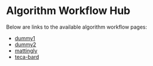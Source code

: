 # Algorithm Workflow Hub

Below are links to the available algorithm workflow pages:

- [dummy1](../docs/under-development/)
- [dummy2](../docs/under-development/)
- [mattingly](https://ksmattingly.github.io/artmip-publish-mattingly_v2/algorithm-summary)
- [teca-bard](https://taobrienlbl.github.io/artmip-publish-teca-bard-v1.0.1/algorithm-summary)
